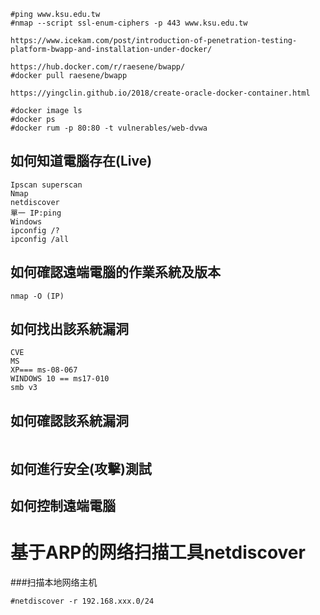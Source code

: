 ```
#ping www.ksu.edu.tw
#nmap --script ssl-enum-ciphers -p 443 www.ksu.edu.tw
```
```
https://www.icekam.com/post/introduction-of-penetration-testing-platform-bwapp-and-installation-under-docker/ 

https://hub.docker.com/r/raesene/bwapp/
#docker pull raesene/bwapp

https://yingclin.github.io/2018/create-oracle-docker-container.html

#docker image ls
#docker ps
#docker rum -p 80:80 -t vulnerables/web-dvwa
```

## 如何知道電腦存在(Live)
```
Ipscan superscan
Nmap
netdiscover
單一 IP:ping
Windows
ipconfig /?
ipconfig /all

```
## 如何確認遠端電腦的作業系統及版本
```
nmap -O (IP)
```
## 如何找出該系統漏洞
```
CVE
MS
XP=== ms-08-067
WINDOWS 10 == ms17-010
smb v3
```
## 如何確認該系統漏洞
```

```
## 如何進行安全(攻擊)測試
## 如何控制遠端電腦


# 基于ARP的网络扫描工具netdiscover
###扫描本地网络主机
```
#netdiscover -r 192.168.xxx.0/24
```
